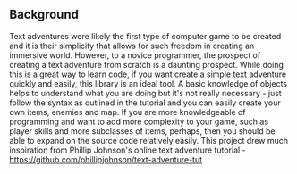 ## Background

 Text adventures were likely the first type of computer game to be created and it is their simplicity that allows for such freedom in creating an immersive world. However, to a novice programmer, the prospect of creating a text adventure from scratch is a daunting prospect. While doing this is a great way to learn code, if you want create a simple text adventure quickly and easily, this library is an ideal tool. A basic knowledge of objects helps to understand what you are doing but it's not really necessary - just follow the syntax as outlined in the tutorial and you can easily create your own items, enemies and map. If you are more knowledgeable of programming and want to add more complexity to your game, such as player skills and more subclasses of items, perhaps, then you should be able to expand on the source code relatively easily. This project drew much inspiration from Phillip Johnson's online text adventure tutorial - https://github.com/phillipjohnson/text-adventure-tut.